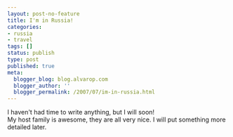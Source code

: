 ```yaml
---
layout: post-no-feature
title: I'm in Russia!
categories:
- russia
- travel
tags: []
status: publish
type: post
published: true
meta:
  blogger_blog: blog.alvarop.com
  blogger_author: ''
  blogger_permalink: /2007/07/im-in-russia.html
---
```

I haven't had time to write anything, but I will soon!<br />My host family is awesome, they are all very nice. I will put something more detailed later.

